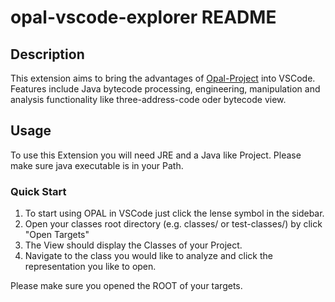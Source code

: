 # opal-vscode-explorer README

## Description

This extension aims to bring the advantages of [Opal-Project](http://www.opal-project.de/) into VSCode.
Features include Java bytecode processing, engineering, manipulation and analysis functionality like three-address-code oder bytecode view.

## Usage

To use this Extension you will need JRE and a Java like Project.
Please make sure java executable is in your Path.

### Quick Start

1. To start using OPAL in VSCode just click the lense symbol in the sidebar.
2. Open your classes root directory (e.g. classes/ or test-classes/) by click "Open Targets"
3. The View should display the Classes of your Project.
4. Navigate to the class you would like to analyze and click the representation you like to open.

Please make sure you opened the ROOT of your targets.